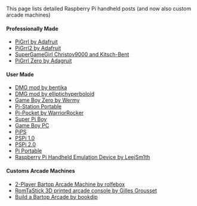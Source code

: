 This page lists detailed Raspberry Pi handheld posts (and now also custom arcade machines)

#### Professionally Made

* [PiGrrl by Adafruit](https://learn.adafruit.com/pigrrl-raspberry-pi-gameboy/overview)
* [PiGrrl2 by Adafruit](https://learn.adafruit.com/pigrrl-2/overview)
* [SuperGameGirl Christov9000 and Kitsch-Bent](http://www.supergamegirl.com/)
* [PiGrrl Zero by Adagruit](https://learn.adafruit.com/pigrrl-zero/overview)

#### User Made

* [DMG mod by bentika](http://imgur.com/a/shoci)
* [DMG mod by elliptichyperboloid](https://imgur.com/gallery/XBXNu)
* [Game Boy Zero by Wermy](http://sudomod.com/wiki/index.php?title=Game_Boy_Zero)
* [Pi-Station Portable](http://drewsrobots.blogspot.com/2015/06/building-my-psp-pistation-portable.html)
* [Pi-Pocket by WarriorRocker](http://www.xodustech.com/projects/raspberry-pi-gameboy-pocket)
* [Super Pi Boy](https://superpiboy.wordpress.com/)
* [Game Boy PC](http://www.retrovia.ie/showthread.php/8491-Game-Boy-PC-(Raspberry-Pi))
* [PiPS](http://www.instructables.com/id/PiPS-Pi-Portable-Station-a-Raspberry-Pi-Gaming-Han/?ALLSTEPS)
* [PSPi 1.0](https://retropie.org.uk/forum/topic/2201/pspi-1-0-psp-raspberry-pi-zero-retropie-mod)
* [PSPi 2.0](https://retropie.org.uk/forum/topic/2217/pspi-2-0-psp-raspberry-pi-zero-build-progress)
* [Pi Portable](https://retropie.org.uk/forum/topic/1047/pi-portable)
* [Raspberry Pi Handheld Emulation Device by LeejSm1th](http://imgur.com/a/9Rvfd)

#### Customs Arcade Machines

* [2-Player Bartop Arcade Machine by rolfebox](http://www.instructables.com/id/2-Player-Bartop-Arcade-Machine-Powered-by-Pi/?ALLSTEPS)
* [RomTaStick 3D printed arcade console by Gilles Grousset](http://blog.backelite.com/blog/2016/07/29/romtastick-3d-printed-arcade-console/)
* [Build a Bartop Arcade by bookdip](http://www.buildabartoparcade.com/)